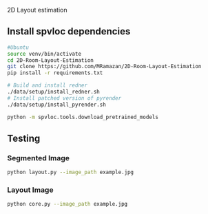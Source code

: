 2D Layout estimation <br>
## Install spvloc dependencies 
```bash
#Ubuntu
source venv/bin/activate
cd 2D-Room-Layout-Estimation
git clone https://github.com/MRamazan/2D-Room-Layout-Estimation
pip install -r requirements.txt
```

```bash
# Build and install redner
./data/setup/install_redner.sh
# Install patched version of pyrender
./data/setup/install_pyrender.sh
```

```bash
python -m spvloc.tools.download_pretrained_models
```


## Testing

### Segmented Image
```bash
python layout.py --image_path example.jpg

```

### Layout Image
```bash
python core.py --image_path example.jpg

```



